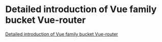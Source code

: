 # Detailed introduction of Vue family bucket Vue-router
[Detailed introduction of Vue family bucket Vue-router](https://aiwithcloud.com/2022/09/15/detailed_introduction_of_vue_family_bucket_vue_router/)